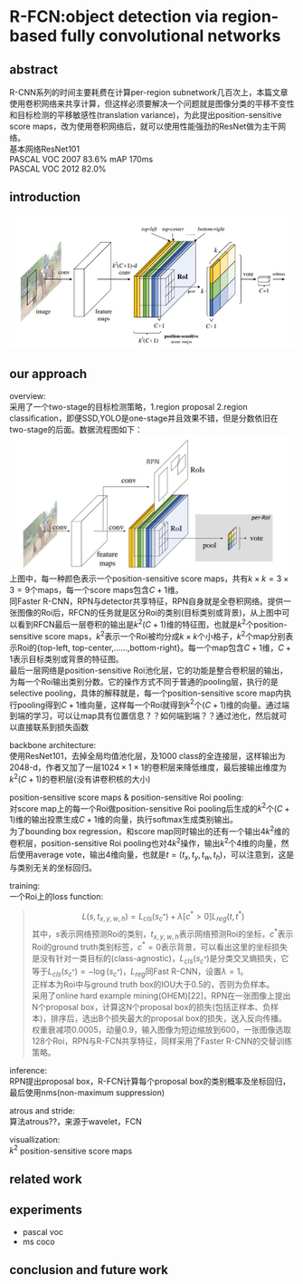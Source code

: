 # R-FCN:object detection via region-based fully convolutional networks

## abstract
R-CNN系列的时间主要耗费在计算per-region subnetwork几百次上，本篇文章使用卷积网络来共享计算，但这样必须要解决一个问题就是图像分类的平移不变性和目标检测的平移敏感性(translation variance)，为此提出position-sensitive score maps，改为使用卷积网络后，就可以使用性能强劲的ResNet做为主干网络。  
基本网络ResNet101  
PASCAL VOC 2007 83.6% mAP 170ms  
PASCAL VOC 2012 82.0% 

## introduction
![overview](../image/essay/rfcnoverview.jpg)

## our approach
overview:  
采用了一个two-stage的目标检测策略，1.region proposal 2.region classification，即便SSD,YOLO是one-stage并且效果不错，但是分数依旧在two-stage的后面。数据流程图如下：  
![rfcn](../image/essay/rfcnflow.jpg)  
上图中，每一种颜色表示一个position-sensitive score maps，共有$k\times k= 3\times 3=9$个maps，每一个score maps包含$C+1$维。  
同Faster R-CNN，RPN与detector共享特征，RPN自身就是全卷积网络。提供一张图像的Roi后，RFCN的任务就是区分Roi的类别(目标类别或背景)，从上图中可以看到RFCN最后一层卷积的输出是$k^2(C+1)$维的特征图，也就是$k^2$个position-sensitive score maps，$k^2$表示一个Roi被均分成$k\times k$个小格子，$k^2$个map分别表示Roi的{top-left, top-center,……,bottom-right}。每一个map包含$C+1$维，$C+1$表示目标类别或背景的特征图。   
最后一层网络是position-sensitive Roi池化层，它的功能是整合卷积层的输出，为每一个Roi输出类别分数。它的操作方式不同于普通的pooling层，执行的是selective pooling，具体的解释就是，每一个position-sensitive score map内执行pooling得到$C+1$维向量，这样每一个Roi就得到$k^2$个$(C+1)$维的向量。通过端到端的学习，可以让map具有位置信息？？如何端到端？？通过池化，然后就可以直接联系到损失函数

backbone architecture:  
使用ResNet101，去掉全局均值池化层，及$1000$ class的全连接层，这样输出为$2048$-d，作者又加了一层$1024\times 1 \times 1$的卷积层来降低维度，最后接输出维度为$k^2(C+1)$的卷积层(没有讲卷积核的大小)

position-sensitive score maps & position-sensitive Roi pooling:  
对score map上的每一个Roi做position-sensitive Roi pooling后生成的$k^2$个$(C+1)$维的输出投票生成$C+1$维的向量，执行softmax生成类别输出。  
为了bounding box regression，和score map同时输出的还有一个输出$4k^2$维的卷积层，position-sensitive Roi pooling也对$4k^2$操作，输出$k^2$个$4$维的向量，然后使用average vote，输出$4$维向量，也就是$t=(t_x,t_y,t_w,t_h)$，可以注意到，这是与类别无关的坐标回归。

training:  
一个Roi上的loss function:
> $$L(s,t_{x,y,w,h})=L_{cls}(s_{c^*})+\lambda[c^*>0]L_{reg}(t,t^*)$$
其中，$s$表示网络预测Roi的类别，$t_{x,y,w,h}$表示网络预测Roi的坐标，$c^*$表示Roi的ground truth类别标签，$c^*=0$表示背景，可以看出这里的坐标损失是没有针对一类目标的(class-agnostic)，$L_{cls}(s_{c^*})$是分类交叉熵损失，它等于$L_{cls}(s_{c^*})=-\log(s_{c^*})$，$L_{reg}$同Fast R-CNN，设置$\lambda = 1$。  
正样本为Roi中与ground truth box的IOU大于$0.5$的，否则为负样本。  
采用了online hard example mining(OHEM)[22]，RPN在一张图像上提出N个proposal box，计算这N个proposal box的损失(包括正样本、负样本)，排序后，选出B个损失最大的proposal box的损失，送入反向传播。  
权重衰减项$0.0005$，动量$0.9$，输入图像为短边缩放到$600$，一张图像选取$128$个Roi，RPN与R-FCN共享特征，同样采用了Faster R-CNN的交替训练策略。  

inference:  
RPN提出proposal box，R-FCN计算每个proposal box的类别概率及坐标回归，最后使用nms(non-maximum suppression)  

atrous and stride:  
算法atrous??，来源于wavelet，FCN

visuallization:  
$k^2$ position-sensitive score maps

## related work
## experiments
- pascal voc  
- ms coco
## conclusion and future work